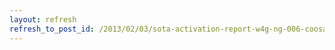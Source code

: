 ```yaml
---
layout: refresh
refresh_to_post_id: /2013/02/03/sota-activation-report-w4g-ng-006-coosa-bald
---
```

